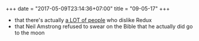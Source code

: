 +++
date = "2017-05-09T23:14:36+07:00"
title = "09-05-17"
+++

* that there's actually [a LOT of people](https://news.ycombinator.com/item?id=14273549) who dislike Redux
* that Neil Amstrong refused to swear on the Bible that he actually did go to the moon
